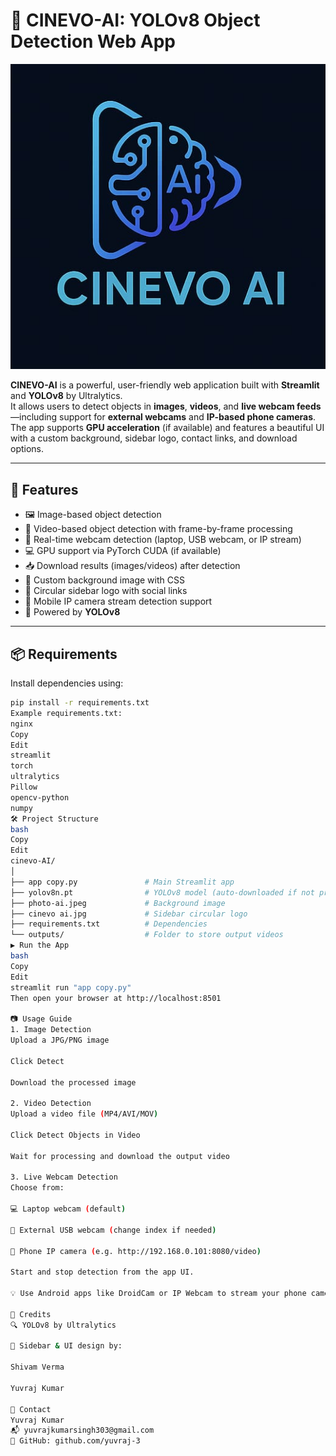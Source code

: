 # 🧠 CINEVO-AI: YOLOv8 Object Detection Web App

![Banner](cinevo-AI/logo.jpg)

**CINEVO-AI** is a powerful, user-friendly web application built with **Streamlit** and **YOLOv8** by Ultralytics.  
It allows users to detect objects in **images**, **videos**, and **live webcam feeds**—including support for **external webcams** and **IP-based phone cameras**.  
The app supports **GPU acceleration** (if available) and features a beautiful UI with a custom background, sidebar logo, contact links, and download options.

---

## 🚀 Features

- 🖼️ Image-based object detection  
- 🎥 Video-based object detection with frame-by-frame processing  
- 🔴 Real-time webcam detection (laptop, USB webcam, or IP stream)  
- 💻 GPU support via PyTorch CUDA (if available)  
- 📥 Download results (images/videos) after detection  
- 🌄 Custom background image with CSS  
- 🎨 Circular sidebar logo with social links  
- 📱 Mobile IP camera stream detection support  
- 🧠 Powered by **YOLOv8**

---

## 📦 Requirements

Install dependencies using:

```bash
pip install -r requirements.txt
Example requirements.txt:
nginx
Copy
Edit
streamlit
torch
ultralytics
Pillow
opencv-python
numpy
🛠️ Project Structure
bash
Copy
Edit
cinevo-AI/
│
├── app copy.py               # Main Streamlit app
├── yolov8n.pt                # YOLOv8 model (auto-downloaded if not present)
├── photo-ai.jpeg             # Background image
├── cinevo ai.jpg             # Sidebar circular logo
├── requirements.txt          # Dependencies
└── outputs/                  # Folder to store output videos
▶️ Run the App
bash
Copy
Edit
streamlit run "app copy.py"
Then open your browser at http://localhost:8501

📷 Usage Guide
1. Image Detection
Upload a JPG/PNG image

Click Detect

Download the processed image

2. Video Detection
Upload a video file (MP4/AVI/MOV)

Click Detect Objects in Video

Wait for processing and download the output video

3. Live Webcam Detection
Choose from:

💻 Laptop webcam (default)

🧩 External USB webcam (change index if needed)

📱 Phone IP camera (e.g. http://192.168.0.101:8080/video)

Start and stop detection from the app UI.

💡 Use Android apps like DroidCam or IP Webcam to stream your phone camera over Wi-Fi.

🤝 Credits
🔍 YOLOv8 by Ultralytics

🎨 Sidebar & UI design by:

Shivam Verma

Yuvraj Kumar

📧 Contact
Yuvraj Kumar
📬 yuvrajkumarsingh303@gmail.com
📎 GitHub: github.com/yuvraj-3